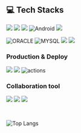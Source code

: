 
## 💻 Tech Stacks

<div>
  
   <img src="https://img.shields.io/badge/Kotlin-A8B9CC?style=for-the-badge&logo=Kotlin&logoColor=white"/> <img src="https://img.shields.io/badge/java-007396?style=for-the-badge&logo=java&logoColor=white"> <img src="https://img.shields.io/badge/Javascript-F7DF1E?style=for-the-badge&logo=Javascript&logoColor=white"> <img alt="Android" src="https://img.shields.io/badge/Android-3DDC84.svg?&style=for-the-badge&logo=Android&logoColor=white"/>
 <img src="https://img.shields.io/badge/spring-6DB33F?style=for-the-badge&logo=spring&logoColor=white">
  <br>

  <img alt="ORACLE" src="https://img.shields.io/badge/ORACLE-F80000?&style=for-the-badge&logo=ORACLE&logoColor=white"/> <img alt="MYSQL" src="https://img.shields.io/badge/MYSQL-4479A1.svg?&style=for-the-badge&logo=MYSQL&logoColor=white"/> <img src="https://img.shields.io/badge/MariaDB-003545?style=for-the-badge&logo=mariaDB&logoColor=white"> <img src="https://img.shields.io/badge/redis-DC382D?style=for-the-badge&logo=redis&logoColor=white"> 
  <br>

  ### Production & Deploy
<img src="https://img.shields.io/badge/aws-232F3E?style=for-the-badge&logo=amazonaws&logoColor=white"> <img src="https://img.shields.io/badge/Docker-2496ED?style=for-the-badge&logo=Docker&logoColor=white"/> <img src="https://img.shields.io/badge/GitHub_Actions-2088FF?style=for-the-badge&logo=github-actions&logoColor=white" alt="actions">

### Collaboration tool
<img src="https://img.shields.io/badge/slack-4A154B?style=for-the-badge&logo=slack&logoColor=white"> <img src="https://img.shields.io/badge/notion-000000?style=for-the-badge&logo=notion&logoColor=white"> <img src="https://img.shields.io/badge/github-181717?style=for-the-badge&logo=github&logoColor=white">
  
<br/>

![Top Langs](https://github-readme-stats.vercel.app/api/top-langs/?username=phc09188&layout=compact&theme=radical)

</div>
